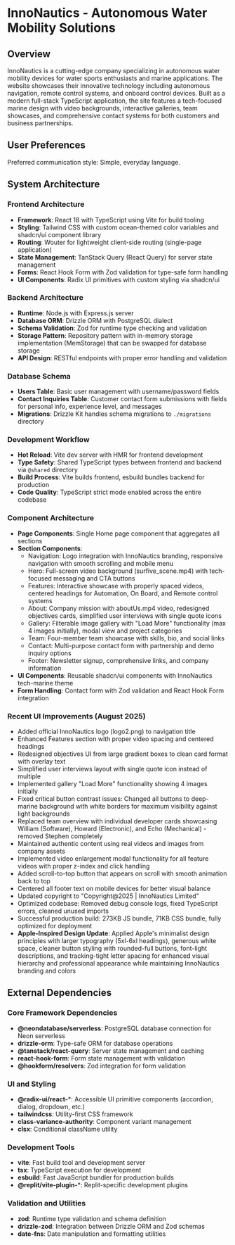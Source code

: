 # InnoNautics - Autonomous Water Mobility Solutions

## Overview

InnoNautics is a cutting-edge company specializing in autonomous water mobility devices for water sports enthusiasts and marine applications. The website showcases their innovative technology including autonomous navigation, remote control systems, and onboard control devices. Built as a modern full-stack TypeScript application, the site features a tech-focused marine design with video backgrounds, interactive galleries, team showcases, and comprehensive contact systems for both customers and business partnerships.

## User Preferences

Preferred communication style: Simple, everyday language.

## System Architecture

### Frontend Architecture
- **Framework**: React 18 with TypeScript using Vite for build tooling
- **Styling**: Tailwind CSS with custom ocean-themed color variables and shadcn/ui component library
- **Routing**: Wouter for lightweight client-side routing (single-page application)
- **State Management**: TanStack Query (React Query) for server state management
- **Forms**: React Hook Form with Zod validation for type-safe form handling
- **UI Components**: Radix UI primitives with custom styling via shadcn/ui

### Backend Architecture
- **Runtime**: Node.js with Express.js server
- **Database ORM**: Drizzle ORM with PostgreSQL dialect
- **Schema Validation**: Zod for runtime type checking and validation
- **Storage Pattern**: Repository pattern with in-memory storage implementation (MemStorage) that can be swapped for database storage
- **API Design**: RESTful endpoints with proper error handling and validation

### Database Schema
- **Users Table**: Basic user management with username/password fields
- **Contact Inquiries Table**: Customer contact form submissions with fields for personal info, experience level, and messages
- **Migrations**: Drizzle Kit handles schema migrations to `./migrations` directory

### Development Workflow
- **Hot Reload**: Vite dev server with HMR for frontend development
- **Type Safety**: Shared TypeScript types between frontend and backend via `@shared` directory
- **Build Process**: Vite builds frontend, esbuild bundles backend for production
- **Code Quality**: TypeScript strict mode enabled across the entire codebase

### Component Architecture
- **Page Components**: Single Home page component that aggregates all sections
- **Section Components**: 
  - Navigation: Logo integration with InnoNautics branding, responsive navigation with smooth scrolling and mobile menu
  - Hero: Full-screen video background (surfive_scene.mp4) with tech-focused messaging and CTA buttons
  - Features: Interactive showcase with properly spaced videos, centered headings for Automation, On Board, and Remote control systems
  - About: Company mission with aboutUs.mp4 video, redesigned objectives cards, simplified user interviews with single quote icons
  - Gallery: Filterable image gallery with "Load More" functionality (max 4 images initially), modal view and project categories
  - Team: Four-member team showcase with skills, bio, and social links
  - Contact: Multi-purpose contact form with partnership and demo inquiry options
  - Footer: Newsletter signup, comprehensive links, and company information
- **UI Components**: Reusable shadcn/ui components with InnoNautics tech-marine theme
- **Form Handling**: Contact form with Zod validation and React Hook Form integration

### Recent UI Improvements (August 2025)
- Added official InnoNautics logo (logo2.png) to navigation title
- Enhanced Features section with proper video spacing and centered headings
- Redesigned objectives UI from large gradient boxes to clean card format with overlay text
- Simplified user interviews layout with single quote icon instead of multiple
- Implemented gallery "Load More" functionality showing 4 images initially
- Fixed critical button contrast issues: Changed all buttons to deep-marine background with white borders for maximum visibility against light backgrounds
- Replaced team overview with individual developer cards showcasing William (Software), Howard (Electronic), and Echo (Mechanical) - removed Stephen completely
- Maintained authentic content using real videos and images from company assets
- Implemented video enlargement modal functionality for all feature videos with proper z-index and click handling
- Added scroll-to-top button that appears on scroll with smooth animation back to top
- Centered all footer text on mobile devices for better visual balance
- Updated copyright to "Copyright@2025 | InnoNautics Limited"
- Optimized codebase: Removed debug console logs, fixed TypeScript errors, cleaned unused imports
- Successful production build: 273KB JS bundle, 71KB CSS bundle, fully optimized for deployment
- **Apple-Inspired Design Update**: Applied Apple's minimalist design principles with larger typography (5xl-6xl headings), generous white space, cleaner button styling with rounded-full buttons, font-light descriptions, and tracking-tight letter spacing for enhanced visual hierarchy and professional appearance while maintaining InnoNautics branding and colors

## External Dependencies

### Core Framework Dependencies
- **@neondatabase/serverless**: PostgreSQL database connection for Neon serverless
- **drizzle-orm**: Type-safe ORM for database operations
- **@tanstack/react-query**: Server state management and caching
- **react-hook-form**: Form state management with validation
- **@hookform/resolvers**: Zod integration for form validation

### UI and Styling
- **@radix-ui/react-***: Accessible UI primitive components (accordion, dialog, dropdown, etc.)
- **tailwindcss**: Utility-first CSS framework
- **class-variance-authority**: Component variant management
- **clsx**: Conditional className utility

### Development Tools
- **vite**: Fast build tool and development server
- **tsx**: TypeScript execution for development
- **esbuild**: Fast JavaScript bundler for production builds
- **@replit/vite-plugin-***: Replit-specific development plugins

### Validation and Utilities
- **zod**: Runtime type validation and schema definition
- **drizzle-zod**: Integration between Drizzle ORM and Zod schemas
- **date-fns**: Date manipulation and formatting utilities
